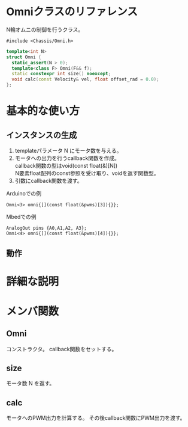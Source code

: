 # Omniクラスのリファレンス
N輪オムニの制御を行うクラス。

`#include <Chassis/Omni.h>`

```C++
template<int N>
struct Omni {
  static_assert(N > 0);
  template<class F> Omni(F&& f);
  static constexpr int size() noexcept;
  void calc(const Velocity& vel, float offset_rad = 0.0);
};
```

# 基本的な使い方

## インスタンスの生成
1. templateパラメータ N にモータ数を与える。
1. モータへの出力を行うcallback関数を作成。<br>
  callback関数の型はvoid(const float(&)[N])<br>
  N要素float配列のconst参照を受け取り、voidを返す関数型。
1. 引数にcallback関数を渡す。

Arduinoでの例
``` C++:Arduino
Omni<3> omni{[](const float(&pwms)[3]){}};
```

Mbedでの例
``` C++:Mbed
AnalogOut pins {A0,A1,A2, A3};
Omni<4> omni{[](const float(&pwms)[4]){}};
```

## 動作

# 詳細な説明

# メンバ関数

## Omni
コンストラクタ。
callback関数をセットする。

## size
モータ数 N を返す。

## calc
モータへのPWM出力を計算する。
その後callback関数にPWM出力を渡す。
